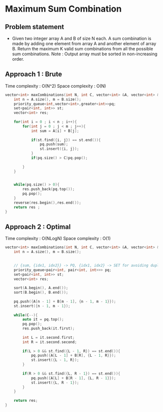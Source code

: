 # Maximum Sum Combination

## Problem statement

- Given two integer array A and B of size N each. A sum combination is made by adding one element from array A and another element of array B. Return the maximum K valid sum combinations from all the possible sum combinations. Note : Output array must be sorted in non-increasing order.


## Approach 1 : Brute 

Time complexity : O(N^2) 
Space complexity : O(N)

```cpp
vector<int> maxCombinations(int N, int C, vector<int> &A, vector<int> &B) {
    int n = A.size(), m = B.size();
    priority_queue<int,vector<int>,greater<int>>pq;
    set<pair<int, int>> st;
    vector<int> res;
    
    for(int i = 0 ; i < n ; i++){
        for(int j = 0 ; j < m ; j++){
            int sum = A[i] + B[j];
            
            if(st.find({i, j}) == st.end()){
                pq.push(sum);
                st.insert({i, j});
            }
            if(pq.size() > C)pq.pop();
            
        }
    }
    

    while(pq.size() > 0){
        res.push_back(pq.top());
        pq.pop();
    }
    reverse(res.begin(),res.end());
    return res ;
}
```

## Approach 2 : Optimal 

Time complexity : O(NLogN) 
Space complexity : O(1)

```cpp
vector<int> maxCombinations(int N, int C, vector<int> &A, vector<int> &B) {
    int n = A.size(), m = B.size();
    
    
    // {sum, {idx1, idx2}} -> PQ, {idx1, idx2} -> SET for avoiding duplication
    priority_queue<pair<int, pair<int, int>>> pq;
    set<pair<int, int>> st;
    vector<int> res;
    
    sort(A.begin(), A.end());
    sort(B.begin(), B.end());
    
    pq.push({A[n - 1] + B[m - 1], {n - 1, m - 1}});
    st.insert({n - 1, m - 1});
    
    while(C--){
        auto it = pq.top();
        pq.pop();
        res.push_back(it.first);
        
        int L = it.second.first;
        int R = it.second.second;
        
        if(L > 0 && st.find({L - 1, R}) == st.end()){
            pq.push({A[L - 1] + B[R], {L - 1, R}});
            st.insert({L - 1, R});
        }
        
        if(R > 0 && st.find({L, R - 1}) == st.end()){
            pq.push({A[L] + B[R - 1], {L, R - 1}});
            st.insert({L, R - 1});
        }
    }
    
    return res;
}
```